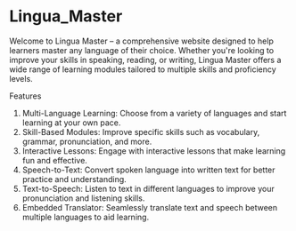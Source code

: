 # Lingua_Master
Welcome to Lingua Master – a comprehensive website designed to help learners master any language of their choice. Whether you're looking to improve your skills in speaking, reading, or writing, Lingua Master offers a wide range of learning modules tailored to multiple skills and proficiency levels.

Features
1. Multi-Language Learning: Choose from a variety of languages and start learning at your own pace.
2. Skill-Based Modules: Improve specific skills such as vocabulary, grammar, pronunciation, and more.
3. Interactive Lessons: Engage with interactive lessons that make learning fun and effective.
4. Speech-to-Text: Convert spoken language into written text for better practice and understanding.
5. Text-to-Speech: Listen to text in different languages to improve your pronunciation and listening skills.
6. Embedded Translator: Seamlessly translate text and speech between multiple languages to aid learning.
